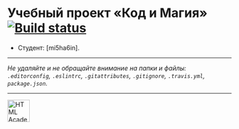 # Учебный проект «Код и Магия» [![Build status][travis-image]][travis-url]

* Студент: [mi5ha6in].

---

_Не удаляйте и не обращайте внимание на папки и файлы:_<br>
_`.editorconfig`, `.eslintrc`, `.gitattributes`, `.gitignore`, `.travis.yml`, `package.json`._

---

<a href="https://htmlacademy.ru/intensive/javascript"><img align="left" width="50" height="50" title="HTML Academy" src="https://up.htmlacademy.ru/static/img/intensive/javascript/logo-for-github.svg"></a>


[travis-image]: https://travis-ci.org/htmlacademy-javascript/488075-code-and-magick.svg?branch=master
[travis-url]: https://travis-ci.org/htmlacademy-javascript/488075-code-and-magick
